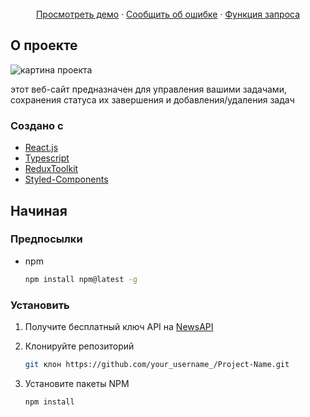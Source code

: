 <br />
<div align="center">
    <a href="https://todolist-pp.vercel.app/">Просмотреть демо</a>
    ·
    <a href="https://github.com/Whitelistedd/todo-app/issues">Сообщить об ошибке</a>
    ·
    <a href="https://github.com/Whitelistedd/todo-app/issues">Функция запроса</a>
  </p>
</div>

<!-- О ПРОЕКТЕ -->

## О проекте

![картина проекта](https://i.imgur.com/S29y1n0.png)

этот веб-сайт предназначен для управления вашими задачами, сохранения статуса их завершения и добавления/удаления задач

### Создано с

- [React.js](https://reactjs.org/)
- [Typescript](https://www.typescriptlang.org/)
- [ReduxToolkit](https://redux-toolkit.js.org/)
- [Styled-Components](https://styled-components.com/)

<!-- НАЧАЛО -->

## Начиная

### Предпосылки

- npm
  ```sh
  npm install npm@latest -g
  ```

### Установить

1. Получите бесплатный ключ API на [NewsAPI](https://newscatcherapi.com/)
2. Клонируйте репозиторий

   ```sh
   git клон https://github.com/your_username_/Project-Name.git
   ```

3. Установите пакеты NPM

   ```sh
   npm install
   ```
